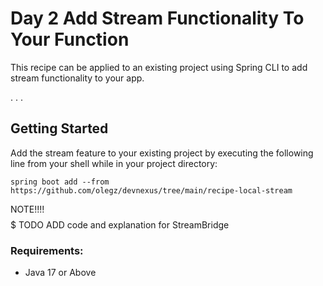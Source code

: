 # Day 2 Add Stream Functionality To Your Function

This recipe can be applied to an existing project using Spring CLI to add stream functionality to your app.

. . .
## Getting Started
Add the stream feature to your existing project by executing the following line from your shell while in your project directory:
```shell
spring boot add --from  https://github.com/olegz/devnexus/tree/main/recipe-local-stream
```

NOTE!!!!
$$$$$ TODO ADD code and explanation for StreamBridge


### Requirements:

* Java 17 or Above

